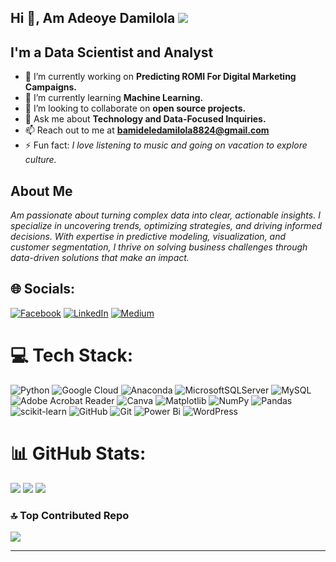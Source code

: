 ## Hi 👋, Am Adeoye Damilola  [![](https://visitcount.itsvg.in/api?id=DAMI-dAnalyst&icon=0&color=10)](https://visitcount.itsvg.in)

## I'm a Data Scientist and Analyst

- 🔭 I’m currently working on **Predicting ROMI For Digital Marketing Campaigns.**     
- 🌱 I’m currently learning **Machine Learning.**
- 👯 I’m looking to collaborate on **open source projects.**
- 💬 Ask me about **Technology and Data-Focused Inquiries.**
- 📫 Reach out to me at **bamideledamilola8824@gmail.com**
- ⚡ Fun fact: *I love listening to music and going on vacation to explore culture.*

## About Me
*Am passionate about turning complex data into clear, actionable insights. I specialize in uncovering trends, optimizing strategies, and driving informed decisions. With expertise in predictive modeling, visualization, and customer segmentation, I thrive on solving business challenges through data-driven solutions that make an impact.*

## 🌐 Socials:
[![Facebook](https://img.shields.io/badge/Facebook-%231877F2.svg?logo=Facebook&logoColor=white)](https://facebook.com/https://www.facebook.com/bamidele.damilola.18/) [![LinkedIn](https://img.shields.io/badge/LinkedIn-%230077B5.svg?logo=linkedin&logoColor=white)](https://linkedin.com/in/https://www.linkedin.com/in/damilola-adeoye-57b20715a/) [![Medium](https://img.shields.io/badge/Medium-12100E?logo=medium&logoColor=white)](https://medium.com/@https://medium.com/@bamideledamilola8824) 

# 💻 Tech Stack:
![Python](https://img.shields.io/badge/python-3670A0?style=for-the-badge&logo=python&logoColor=ffdd54) ![Google Cloud](https://img.shields.io/badge/GoogleCloud-%234285F4.svg?style=for-the-badge&logo=google-cloud&logoColor=white) ![Anaconda](https://img.shields.io/badge/Anaconda-%2344A833.svg?style=for-the-badge&logo=anaconda&logoColor=white) ![MicrosoftSQLServer](https://img.shields.io/badge/Microsoft%20SQL%20Server-CC2927?style=for-the-badge&logo=microsoft%20sql%20server&logoColor=white) ![MySQL](https://img.shields.io/badge/mysql-4479A1.svg?style=for-the-badge&logo=mysql&logoColor=white) ![Adobe Acrobat Reader](https://img.shields.io/badge/Adobe%20Acrobat%20Reader-EC1C24.svg?style=for-the-badge&logo=Adobe%20Acrobat%20Reader&logoColor=white) ![Canva](https://img.shields.io/badge/Canva-%2300C4CC.svg?style=for-the-badge&logo=Canva&logoColor=white) ![Matplotlib](https://img.shields.io/badge/Matplotlib-%23ffffff.svg?style=for-the-badge&logo=Matplotlib&logoColor=black) ![NumPy](https://img.shields.io/badge/numpy-%23013243.svg?style=for-the-badge&logo=numpy&logoColor=white) ![Pandas](https://img.shields.io/badge/pandas-%23150458.svg?style=for-the-badge&logo=pandas&logoColor=white) ![scikit-learn](https://img.shields.io/badge/scikit--learn-%23F7931E.svg?style=for-the-badge&logo=scikit-learn&logoColor=white) ![GitHub](https://img.shields.io/badge/github-%23121011.svg?style=for-the-badge&logo=github&logoColor=white) ![Git](https://img.shields.io/badge/git-%23F05033.svg?style=for-the-badge&logo=git&logoColor=white) ![Power Bi](https://img.shields.io/badge/power_bi-F2C811?style=for-the-badge&logo=powerbi&logoColor=black) ![WordPress](https://img.shields.io/badge/WordPress-%23117AC9.svg?style=for-the-badge&logo=WordPress&logoColor=white)
# 📊 GitHub Stats:
![](https://github-readme-stats.vercel.app/api?username=DAMI-dAnalyst&theme=shades-of-purple&hide_border=false&include_all_commits=true&count_private=false)
![](https://github-readme-streak-stats.herokuapp.com/?user=DAMI-dAnalyst&theme=shades-of-purple&hide_border=false)
![](https://github-readme-stats.vercel.app/api/top-langs/?username=DAMI-dAnalyst&theme=shades-of-purple&hide_border=false&include_all_commits=true&count_private=false&layout=compact)

### 🔝 Top Contributed Repo
![](https://github-contributor-stats.vercel.app/api?username=DAMI-dAnalyst&limit=5&theme=shades-of-purple&combine_all_yearly_contributions=true)

---

<!-- Proudly created with GPRM ( https://gprm.itsvg.in ) -->
